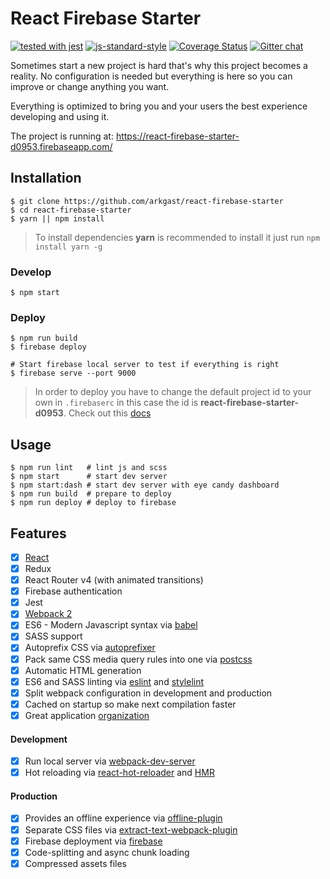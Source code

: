 # React Firebase Starter

[![tested with jest](https://img.shields.io/badge/tested_with-jest-99424f.svg)](https://github.com/facebook/jest)
[![js-standard-style](https://img.shields.io/badge/code%20style-standard-brightgreen.svg)](http://standardjs.com)
[![Coverage Status](https://coveralls.io/repos/github/arkgast/react-firebase-starter/badge.svg?branch=master)](https://coveralls.io/github/arkgast/react-firebase-starter?branch=master)
[![Gitter chat](https://badges.gitter.im/gitterHQ/gitter.png)](https://gitter.im/react-firebase-starter)

Sometimes start a new project is hard that's why this project becomes a reality.
No configuration is needed but everything is here so you can improve or change anything you want.

Everything is optimized to bring you and your users the best experience developing and using it.

The project is running at: https://react-firebase-starter-d0953.firebaseapp.com/

## Installation

    $ git clone https://github.com/arkgast/react-firebase-starter
    $ cd react-firebase-starter
    $ yarn || npm install

> To install dependencies **yarn** is recommended to install it just run `npm install yarn -g`

### Develop
    $ npm start

### Deploy
    $ npm run build
    $ firebase deploy

    # Start firebase local server to test if everything is right
    $ firebase serve --port 9000

> In order to deploy you have to change the default project id to your own in `.firebaserc`
in this case the id is **react-firebase-starter-d0953**. Check out this [docs][firebase-hosting]

## Usage

    $ npm run lint   # lint js and scss
    $ npm start      # start dev server
    $ npm start:dash # start dev server with eye candy dashboard
    $ npm run build  # prepare to deploy
    $ npm run deploy # deploy to firebase

## Features
- [x] [React][react]
- [x] Redux
- [x] React Router v4 (with animated transitions)
- [x] Firebase authentication
- [x] Jest
- [x] [Webpack 2][webpack]
- [x] ES6 - Modern Javascript syntax via [babel][babel]
- [x] SASS support
- [x] Autoprefix CSS via [autoprefixer][autoprefixer]
- [x] Pack same CSS media query rules into one via [postcss][postcss]
- [x] Automatic HTML generation
- [x] ES6 and SASS linting via [eslint][eslint] and [stylelint][stylelint]
- [x] Split webpack configuration in development and production
- [x] Cached on startup so make next compilation faster
- [x] Great application [organization][app-organization]

#### Development
- [x] Run local server via [webpack-dev-server][webpack-dev-server]
- [x] Hot reloading via [react-hot-reloader][react-hot-loader] and [HMR][hot-module-replacement]

#### Production
- [x] Provides an offline experience via [offline-plugin][offline-plugin]
- [x] Separate CSS files via [extract-text-webpack-plugin][extract-text]
- [x] Firebase deployment via [firebase][firebase-hosting]
- [x] Code-splitting and async chunk loading
- [x] Compressed assets files

[firebase-hosting]: https://firebase.google.com/docs/hosting/quickstart
[react]: https://facebook.github.io/react
[webpack]: https://webpack.js.org/configuration
[babel]: https://babeljs.io/
[autoprefixer]: https://github.com/postcss/autoprefixer
[postcss]: https://github.com/postcss/postcss-loader
[eslint]: https://eslint.org
[stylelint]: https://github.com/stylelint/stylelint
[webpack-dev-server]: https://github.com/webpack/webpack-dev-server
[react-hot-loader]: https://github.com/gaearon/react-hot-loader
[hot-module-replacement]: https://webpack.js.org/guides/hot-module-replacement
[offline-plugin]: https://github.com/NekR/offline-plugin
[extract-text]: https://github.com/webpack-contrib/extract-text-webpack-plugin
[app-organization]: https://medium.com/@alexmngn/how-to-better-organize-your-react-applications-2fd3ea1920f1
